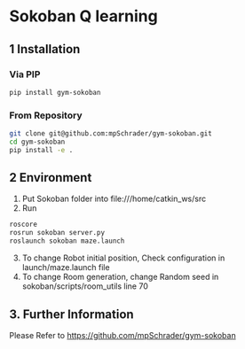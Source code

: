 # Sokoban Q learning

## 1 Installation

### Via PIP
```bash
pip install gym-sokoban
```

### From Repository
```bash
git clone git@github.com:mpSchrader/gym-sokoban.git
cd gym-sokoban
pip install -e .
```

## 2 Environment

1. Put Sokoban folder into file:///home/catkin_ws/src 
2. Run 

```bash
roscore
rosrun sokoban server.py
roslaunch sokoban maze.launch
```
3. To change Robot initial position, Check configuration in  launch/maze.launch file
4. To change Room generation, change Random seed in sokoban/scripts/room_utils line 70



## 3. Further Information
Please Refer to https://github.com/mpSchrader/gym-sokoban
